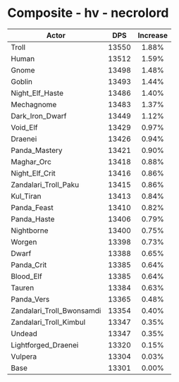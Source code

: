 # Composite - hv - necrolord
| Actor | DPS | Increase |
|---|:---:|:---:|
|Troll|13550|1.88%|
|Human|13512|1.59%|
|Gnome|13498|1.48%|
|Goblin|13493|1.44%|
|Night_Elf_Haste|13486|1.40%|
|Mechagnome|13483|1.37%|
|Dark_Iron_Dwarf|13449|1.12%|
|Void_Elf|13429|0.97%|
|Draenei|13426|0.94%|
|Panda_Mastery|13421|0.90%|
|Maghar_Orc|13418|0.88%|
|Night_Elf_Crit|13416|0.86%|
|Zandalari_Troll_Paku|13415|0.86%|
|Kul_Tiran|13413|0.84%|
|Panda_Feast|13410|0.82%|
|Panda_Haste|13406|0.79%|
|Nightborne|13400|0.75%|
|Worgen|13398|0.73%|
|Dwarf|13388|0.65%|
|Panda_Crit|13385|0.64%|
|Blood_Elf|13385|0.64%|
|Tauren|13384|0.63%|
|Panda_Vers|13365|0.48%|
|Zandalari_Troll_Bwonsamdi|13354|0.40%|
|Zandalari_Troll_Kimbul|13347|0.35%|
|Undead|13347|0.35%|
|Lightforged_Draenei|13320|0.15%|
|Vulpera|13304|0.03%|
|Base|13301|0.00%|
